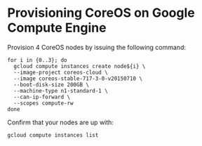 # Provisioning CoreOS on Google Compute Engine

Provision 4 CoreOS nodes by issuing the following command:

```
for i in {0..3}; do
  gcloud compute instances create node${i} \
  --image-project coreos-cloud \
  --image coreos-stable-717-3-0-v20150710 \
  --boot-disk-size 200GB \
  --machine-type n1-standard-1 \
  --can-ip-forward \
  --scopes compute-rw
done
```

Confirm that your nodes are up with:

```
gcloud compute instances list
```
